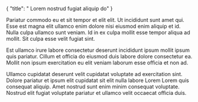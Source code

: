 {
  "title": " Lorem nostrud fugiat aliquip do"
}

Pariatur commodo eu et sit tempor et elit elit. Ut incididunt sunt amet qui. Esse est magna elit ullamco enim dolore nisi eiusmod enim aliquip et id. Nulla culpa ullamco sunt veniam. Id in ex culpa mollit esse tempor aliqua ad mollit. Sit culpa esse velit fugiat sint.

Est ullamco irure labore consectetur deserunt incididunt ipsum mollit ipsum quis pariatur. Cillum et officia do eiusmod duis labore dolore consectetur ea. Mollit non ipsum exercitation eu elit veniam laborum esse officia et non ad.

Ullamco cupidatat deserunt velit cupidatat voluptate ad exercitation sint. Dolore pariatur et ipsum elit cupidatat sit elit nulla labore Lorem Lorem quis consequat aliquip. Amet nostrud sunt enim minim consequat voluptate. Nostrud elit fugiat voluptate pariatur et ullamco velit occaecat officia duis.